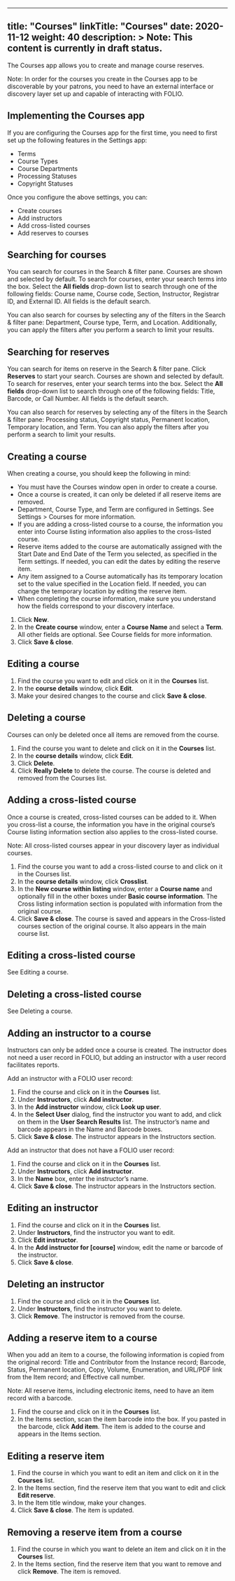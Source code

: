 
---
title: "Courses"
linkTitle: "Courses"
date: 2020-11-12
weight: 40
description: >
  Note: This content is currently in draft status.
---

The Courses app allows you to create and manage course reserves.

Note: In order for the courses you create in the Courses app to be discoverable by your patrons, you need to have an external interface or discovery layer set up and capable of interacting with FOLIO.

## Implementing the Courses app

If you are configuring the Courses app for the first time, you need to first set up the following features in the Settings app:

* Terms
* Course Types
* Course Departments
* Processing Statuses
* Copyright Statuses

Once you configure the above settings, you can:

* Create courses
* Add instructors
* Add cross-listed courses
* Add reserves to courses

## Searching for courses

You can search for courses in the Search & filter pane. Courses are shown and selected by default. To search for courses, enter your search terms into the box. Select the **All fields** drop-down list to search through one of the following fields: Course name, Course code, Section, Instructor, Registrar ID, and External ID. All fields is the default search.

You can also search for courses by selecting any of the filters in the Search & filter pane: Department, Course type, Term, and Location. Additionally, you can apply the filters after you perform a search to limit your results.

## Searching for reserves

You can search for items on reserve in the Search & filter pane. Click **Reserves** to start your search. Courses are shown and selected by default. To search for reserves, enter your search terms into the box. Select the **All fields** drop-down list to search through one of the following fields: Title, Barcode, or Call Number. All fields is the default search.

You can also search for reserves by selecting any of the filters in the Search & filter pane: Processing status, Copyright status, Permanent location, Temporary location, and Term. You can also apply the filters after you perform a search to limit your results.

## Creating a course

When creating a course, you should keep the following in mind:

* You must have the Courses window open in order to create a course.
* Once a course is created, it can only be deleted if all reserve items are removed. 
* Department, Course Type, and Term are configured in Settings. See Settings > Courses for more information.
* If you are adding a cross-listed course to a course, the information you enter into Course listing information also applies to the cross-listed course.
* Reserve items added to the course are automatically assigned with the Start Date and End Date of the Term you selected, as specified in the Term settings. If needed, you can edit the dates by editing the reserve item.
* Any item assigned to a Course automatically has its temporary location set to the value specified in the Location field. If needed, you can change the temporary location by editing the reserve item.
* When completing the course information, make sure you understand how the fields correspond to your discovery interface.

1. Click **New**.
2. In the **Create course** window, enter a **Course Name** and select a **Term**. All other fields are optional. See Course fields for more information.
3. Click **Save & close**.

## Editing a course

1. Find the course you want to edit and click on it in the **Courses** list.
2. In the **course details** window, click **Edit**.
3. Make your desired changes to the course and click **Save & close**.

## Deleting a course

Courses can only be deleted once all items are removed from the course.

1. Find the course you want to delete and click on it in the **Courses** list.
2. In the **course details** window, click **Edit**.
3. Click **Delete**.
4. Click **Really Delete** to delete the course. The course is deleted and removed from the Courses list.

## Adding a cross-listed course

Once a course is created, cross-listed courses can be added to it. When you cross-list a course, the information you have in the original course’s Course listing information section also applies to the cross-listed course.

Note: All cross-listed courses appear in your discovery layer as individual courses.

1. Find the course you want to add a cross-listed course to and click on it in the Courses list.
2. In the **course details** window, click **Crosslist**.
3. In the **New course within listing** window, enter a **Course name** and optionally fill in the other boxes under **Basic course information**. The Cross listing information section is populated with information from the original course.
4. Click **Save & close**. The course is saved and appears in the Cross-listed courses section of the original course. It also appears in the main course list.

## Editing a cross-listed course

See Editing a course.

## Deleting a cross-listed course

See Deleting a course.

## Adding an instructor to a course

Instructors can only be added once a course is created. The instructor does not need a user record in FOLIO, but adding an instructor with a user record facilitates reports.

Add an instructor with a FOLIO user record:

1. Find the course and click on it in the **Courses** list.
2. Under **Instructors**, click **Add instructor**.
3. In the **Add instructor** window, click **Look up user**.
4. In the **Select User** dialog, find the instructor you want to add, and click on them in the **User Search Results** list. The instructor’s name and barcode appears in the Name and Barcode boxes.
5. Click **Save & close**. The instructor appears in the Instructors section.

Add an instructor that does not have a FOLIO user record:

1. Find the course and click on it in the **Courses** list.
2. Under **Instructors**, click **Add instructor**.
3. In the **Name** box, enter the instructor’s name.
4. Click **Save & close**. The instructor appears in the Instructors section.

## Editing an instructor

1. Find the course and click on it in the **Courses** list.
2. Under **Instructors**, find the instructor you want to edit.
3. Click **Edit instructor**.
4. In the **Add instructor for [course]** window, edit the name or barcode of the instructor.
5. Click **Save & close**.

## Deleting an instructor

1. Find the course and click on it in the **Courses** list.
2. Under **Instructors**, find the instructor you want to delete.
3. Click **Remove**. The instructor is removed from the course.

## Adding a reserve item to a course

When you add an item to a course, the following information is copied from the original record: Title and Contributor from the Instance record; Barcode, Status, Permanent location, Copy, Volume, Enumeration, and URL/PDF link from the Item record; and Effective call number.

Note: All reserve items, including electronic items, need to have an item record with a barcode. 

1. Find the course and click on it in the **Courses** list.
2. In the Items section, scan the item barcode into the box. If you pasted in the barcode, click **Add item**. The item is added to the course and appears in the Items section.

## Editing a reserve item

1. Find the course in which you want to edit an item and click on it in the **Courses** list.
2. In the Items section, find the reserve item that you want to edit and click **Edit reserve**.
3. In the Item title window, make your changes.
4. Click **Save & close**. The item is updated.

## Removing a reserve item from a course

1. Find the course in which you want to delete an item and click on it in the **Courses** list.
2. In the Items section, find the reserve item that you want to remove and click **Remove**. The item is removed.
